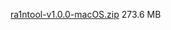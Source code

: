[ra1ntool-v1.0.0-macOS.zip](https://mega.nz/file/TcFw2QxQ#mBuhyTeqasIx8EzdbIIoB91Qie90fqFUt37B7x0bw18) 273.6 MB
